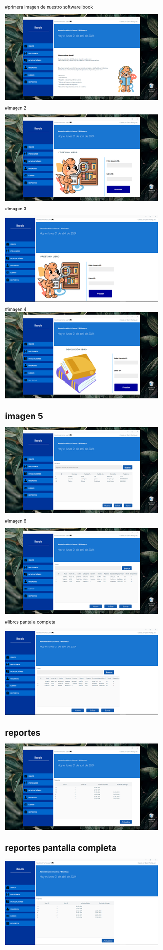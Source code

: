 #primera imagen de nuestro software ibook

![](https://github.com/DanielRodriguez9/Software-ibook/blob/master/Captura%20de%20pantalla%20(597).png)

#imagen 2

![](https://github.com/DanielRodriguez9/Software-ibook/blob/master/Captura%20de%20pantalla%20(600).png)

#imagen 3

![](https://github.com/DanielRodriguez9/Software-ibook/blob/master/Captura%20de%20pantalla%20(601).png)


#imagen 4 
![](https://github.com/DanielRodriguez9/Software-ibook/blob/master/Captura%20de%20pantalla%20(602).png)

# imagen 5

![](https://github.com/DanielRodriguez9/Software-ibook/blob/master/Captura%20de%20pantalla%20(604).png)

#imagen 6 

![](https://github.com/DanielRodriguez9/Software-ibook/blob/master/Captura%20de%20pantalla%20(606).png)

#libros pantalla completa

![](https://github.com/DanielRodriguez9/Software-ibook/blob/master/Captura%20de%20pantalla%20(607).png)

# reportes

![](https://github.com/DanielRodriguez9/Software-ibook/blob/master/Captura%20de%20pantalla%20(608).png)



# reportes pantalla completa

![](https://github.com/DanielRodriguez9/Software-ibook/blob/master/Captura%20de%20pantalla%20(609).png)
